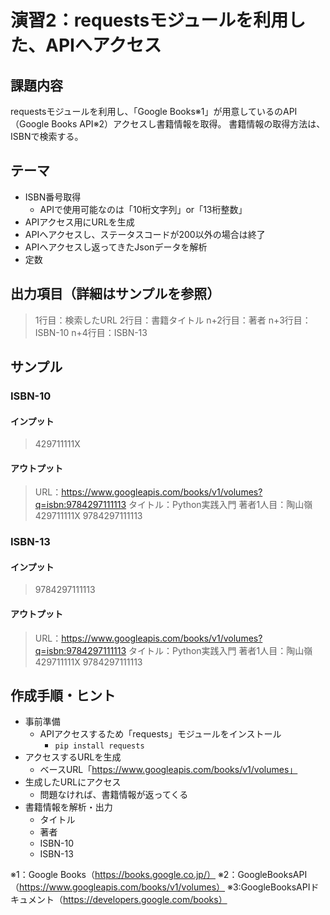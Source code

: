 # 演習2：requestsモジュールを利用した、APIへアクセス

## 課題内容
requestsモジュールを利用し、「Google Books※1」が用意しているのAPI（Google Books API※2）アクセスし書籍情報を取得。
書籍情報の取得方法は、ISBNで検索する。


## テーマ
- ISBN番号取得
  - APIで使用可能なのは「10桁文字列」or「13桁整数」
- APIアクセス用にURLを生成
- APIへアクセスし、ステータスコードが200以外の場合は終了
- APIへアクセスし返ってきたJsonデータを解析
- 定数


## 出力項目（詳細はサンプルを参照）
> 1行目：検索したURL
> 2行目：書籍タイトル
> n+2行目：著者
> n+3行目：ISBN-10
> n+4行目：ISBN-13


## サンプル
### ISBN-10
#### インプット
> 429711111X

#### アウトプット
> URL：https://www.googleapis.com/books/v1/volumes?q=isbn:9784297111113
> タイトル：Python実践入門
> 著者1人目：陶山嶺
> 429711111X
> 9784297111113

### ISBN-13
#### インプット
> 9784297111113
#### アウトプット
> URL：https://www.googleapis.com/books/v1/volumes?q=isbn:9784297111113
> タイトル：Python実践入門
> 著者1人目：陶山嶺
> 429711111X
> 9784297111113


## 作成手順・ヒント
- 事前準備
  - APIアクセスするため「requests」モジュールをインストール
     - ```pip install requests```
- アクセスするURLを生成
  - ベースURL「https://www.googleapis.com/books/v1/volumes」
- 生成したURLにアクセス
  - 問題なければ、書籍情報が返ってくる
- 書籍情報を解析・出力
  - タイトル
  - 著者
  - ISBN-10
  - ISBN-13


※1：Google Books（https://books.google.co.jp/）
※2：GoogleBooksAPI（https://www.googleapis.com/books/v1/volumes）
※3:GoogleBooksAPIドキュメント（https://developers.google.com/books）

